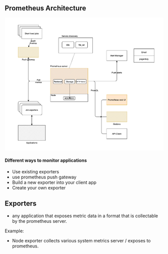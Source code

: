 ## Prometheus Architecture


![](.readme_images/9b760f9f.png)

#### Different ways to monitor applications

- Use existing exporters
- use prometheus push gateway
- Build a new exporter into your client app
- Create your own exporter

## Exporters
- any application that exposes metric data in a format that is collectable by the prometheus server. 

Example:
- Node exporter collects various system metrics server / exposes to prometheus. 


